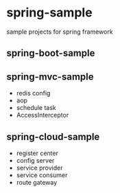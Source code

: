 # spring-sample
sample projects for spring framework

## spring-boot-sample

## spring-mvc-sample
- redis config
- aop
- schedule task
- AccessInterceptor

## spring-cloud-sample
- register center
- config server
- service provider
- service consumer
- route gateway

